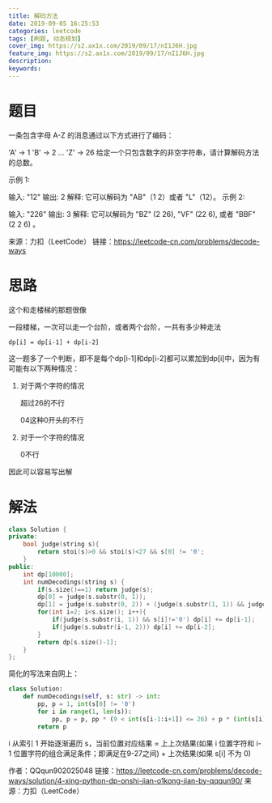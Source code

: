 ```yaml
---
title: 解码方法
date: 2019-09-05 16:25:53
categories: leetcode
tags: [刷题, 动态规划]
cover_img: https://s2.ax1x.com/2019/09/17/nI1J6H.jpg
feature_img: https://s2.ax1x.com/2019/09/17/nI1J6H.jpg
description:
keywords:
---
```


# 题目

一条包含字母 A-Z 的消息通过以下方式进行了编码：

'A' -> 1
'B' -> 2
...
'Z' -> 26
给定一个只包含数字的非空字符串，请计算解码方法的总数。

示例 1:

输入: "12"
输出: 2
解释: 它可以解码为 "AB"（1 2）或者 "L"（12）。
示例 2:

输入: "226"
输出: 3
解释: 它可以解码为 "BZ" (2 26), "VF" (22 6), 或者 "BBF" (2 2 6) 。

来源：力扣（LeetCode）
链接：https://leetcode-cn.com/problems/decode-ways

# 思路

这个和走楼梯的那题很像

一段楼梯，一次可以走一个台阶，或者两个台阶，一共有多少种走法

```
dp[i] = dp[i-1] + dp[i-2]
```

这一题多了一个判断，即不是每个dp[i-1]和dp[i-2]都可以累加到dp[i]中，因为有可能有以下两种情况：

1. 对于两个字符的情况

   超过26的不行

   04这种0开头的不行

2. 对于一个字符的情况

   0不行

因此可以容易写出解



# 解法

``` c++
class Solution {
private:
    bool judge(string s){
        return stoi(s)>0 && stoi(s)<27 && s[0] != '0';
    }
public:
    int dp[10000];
    int numDecodings(string s) {
        if(s.size()==1) return judge(s);
        dp[0] = judge(s.substr(0, 1));
        dp[1] = judge(s.substr(0, 2)) + (judge(s.substr(1, 1)) && judge(s.substr(0, 1)));
        for(int i=2; i<s.size(); i++){
            if(judge(s.substr(i, 1)) && s[i]!='0') dp[i] += dp[i-1];
            if(judge(s.substr(i-1, 2))) dp[i] += dp[i-2];
        }
        return dp[s.size()-1];
    }
};
```



简化的写法来自网上：

``` python
class Solution:
    def numDecodings(self, s: str) -> int:
        pp, p = 1, int(s[0] != '0')
        for i in range(1, len(s)):
            pp, p = p, pp * (9 < int(s[i-1:i+1]) <= 26) + p * (int(s[i]) > 0)
        return p
```


i 从索引 1 开始逐渐遍历 s，当前位置对应结果 = 上上次结果(如果 i 位置字符和 i-1 位置字符的组合满足条件；即满足在9-27之间) + 上次结果(如果 s[i] 不为 0)

作者：QQqun902025048
链接：https://leetcode-cn.com/problems/decode-ways/solution/4-xing-python-dp-onshi-jian-o1kong-jian-by-qqqun90/
来源：力扣（LeetCode）





